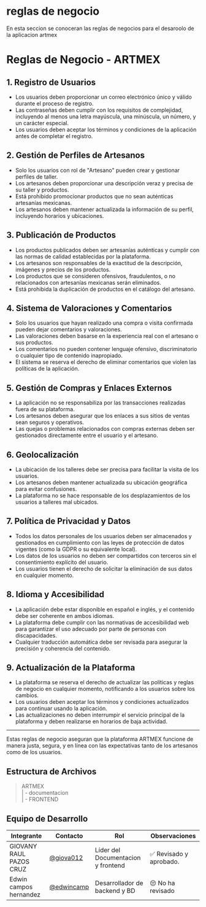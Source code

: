 # reglas de negocio


 En esta seccion se conoceran las reglas de negocios para el desaroolo de la aplicacion artmex
 # Reglas de Negocio - ARTMEX

## 1. Registro de Usuarios
- Los usuarios deben proporcionar un correo electrónico único y válido durante el proceso de registro.
- Las contraseñas deben cumplir con los requisitos de complejidad, incluyendo al menos una letra mayúscula, una minúscula, un número, y un carácter especial.
- Los usuarios deben aceptar los términos y condiciones de la aplicación antes de completar el registro.

## 2. Gestión de Perfiles de Artesanos
- Solo los usuarios con rol de "Artesano" pueden crear y gestionar perfiles de taller.
- Los artesanos deben proporcionar una descripción veraz y precisa de su taller y productos.
- Está prohibido promocionar productos que no sean auténticas artesanías mexicanas.
- Los artesanos deben mantener actualizada la información de su perfil, incluyendo horarios y ubicaciones.

## 3. Publicación de Productos
- Los productos publicados deben ser artesanías auténticas y cumplir con las normas de calidad establecidas por la plataforma.
- Los artesanos son responsables de la exactitud de la descripción, imágenes y precios de los productos.
- Los productos que se consideren ofensivos, fraudulentos, o no relacionados con artesanías mexicanas serán eliminados.
- Está prohibida la duplicación de productos en el catálogo del artesano.

## 4. Sistema de Valoraciones y Comentarios
- Solo los usuarios que hayan realizado una compra o visita confirmada pueden dejar comentarios y valoraciones.
- Las valoraciones deben basarse en la experiencia real con el artesano o sus productos.
- Los comentarios no pueden contener lenguaje ofensivo, discriminatorio o cualquier tipo de contenido inapropiado.
- El sistema se reserva el derecho de eliminar comentarios que violen las políticas de la aplicación.

## 5. Gestión de Compras y Enlaces Externos
- La aplicación no se responsabiliza por las transacciones realizadas fuera de su plataforma.
- Los artesanos deben asegurar que los enlaces a sus sitios de ventas sean seguros y operativos.
- Las quejas o problemas relacionados con compras externas deben ser gestionados directamente entre el usuario y el artesano.

## 6. Geolocalización
- La ubicación de los talleres debe ser precisa para facilitar la visita de los usuarios.
- Los artesanos deben mantener actualizada su ubicación geográfica para evitar confusiones.
- La plataforma no se hace responsable de los desplazamientos de los usuarios a talleres mal ubicados.

## 7. Política de Privacidad y Datos
- Todos los datos personales de los usuarios deben ser almacenados y gestionados en cumplimiento con las leyes de protección de datos vigentes (como la GDPR o su equivalente local).
- Los datos de los usuarios no deben ser compartidos con terceros sin el consentimiento explícito del usuario.
- Los usuarios tienen el derecho de solicitar la eliminación de sus datos en cualquier momento.

## 8. Idioma y Accesibilidad
- La aplicación debe estar disponible en español e inglés, y el contenido debe ser coherente en ambos idiomas.
- La plataforma debe cumplir con las normativas de accesibilidad web para garantizar el uso adecuado por parte de personas con discapacidades.
- Cualquier traducción automática debe ser revisada para asegurar la precisión y coherencia del contenido.

## 9. Actualización de la Plataforma
- La plataforma se reserva el derecho de actualizar las políticas y reglas de negocio en cualquier momento, notificando a los usuarios sobre los cambios.
- Los usuarios deben aceptar los términos y condiciones actualizados para continuar usando la aplicación.
- Las actualizaciones no deben interrumpir el servicio principal de la plataforma y deben realizarse en horarios de baja actividad.

---

Estas reglas de negocio aseguran que la plataforma ARTMEX funcione de manera justa, segura, y en línea con las expectativas tanto de los artesanos como de los usuarios.
## Estructura de Archivos

>ARTMEX<br>
>| - documentacion <br>
>| - FRONTEND<br>



## Equipo de Desarrollo

|Integrante|Contacto|Rol|Observaciones|
|------------|--------|---|---|
|GIOVANY RAUL PAZOS CRUZ|[@giova012](https://github.com/giova0412)|Líder del  Documentacion  y frontend|✅ Revisado y aprobado.|
|Edwin campos hernandez |[@edwincamp](https://github.com/Edwincamp)|Desarrollador de backend y BD|😔 No ha revisado|
